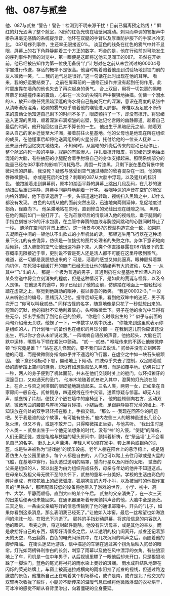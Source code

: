 # 他、087与贰叁
他、087与贰叁
“警告！警告！检测到不明来源干扰！目前已偏离预定路线！”
鲜红的灯光洒满了整个舱室，闪烁的红色光斑在墙壁间跳动。刺耳而单调的警报声中掺杂进毫无感情的系统提示音，他环在双腿的手臂以及厚重防护服下的手掌冰冷无比。
087号序列事件，生还率无限接近0%。
淡蓝色的线条在红色的雾气中并不显眼，屏幕上的右下角静静躺着三个方正的数字，巧合的是，他在行动前对可能发生的序列事件列表的浏览中，第一眼便是这即将送他去见阎王的087。
虽然在开始前，他已经被告知作为第一位使用备份“门”计划对在之前从未尝试过的00004号宇宙进行传送，存活的概率不是很高。他当时朝着陪着他走到试验场地封锁门前的友人微微一笑，“……我的运气总是很好。”这一句话在此时出现在他的耳畔。
看来，我的好运要结束了。
之前在屏幕前的一通修正操作并没有起到任何作用，此时颓废靠在墙角的他也失去了再次起身的勇气。
合上双目，用将一切包裹的黑暗屏蔽牙齿碰撞传来的震动，心脏在一次次的尖锐叫声中狠狠地抽搐。仿佛一个溺水的人，放开四肢任凭黑暗深邃的海水将自己拖向死亡的深渊，意识在高度的紧张中从清晰渐渐混沌，粘稠的雾气似乎顺着他的喉管进入肺部。
脊椎以及足底不断传来的震动让他知道自己剩下的时间不多了，眼皮颤抖了一下，却没有撑开。将思绪送入更深的黑暗，顺着深渊布满褶皱的岩壁，到达记忆宫殿的幽静廊道。趁着自己最后的时间，他开始回忆自己并不算长的一生。
他出生于黑暗纪元之前，随着双亲从自己的家乡迁徙至大洋洲，接着前往火星基地。他的父母也是他现在所在组织的成员，在他懂事后却将他送离组织的火星分部，托付给他的一位亲人抚养……
还未展开的回忆突兀地结束。
不知何时，从黑暗的外壳后传来的震动已经停止，整个舱室内死一般的平静，寂静的有些渗人。挣扎着撑开眼皮，将思绪迅速地抽出混沌的大脑，有些抽筋的小腿配合着手肘将自己的身体支撑起来。照明系统部分的能量已经在087事件的影响下消耗殆尽，周围一片漆黑，只剩下嵌在墨色背景中微微闪烁的屏幕。
我没死？疑惑与感受到空气通过肺部的欣喜混杂在一团，他的嘴唇微微颤抖。
亦或是死后的幻觉？刺眼的087从大脑中浮现，以及猩红的标识色。
他踉跄着走到屏幕前，原本如湖面平静的屏幕上跳出几段乱码，在几秒的波动扭曲后重归平静，屏幕中间静静地躺着一行字。
吞咽唾沫的声音在空旷的舱室内格外清晰，他下意识退后了一步，头部迅速地转动，视线扫入黑暗之中，却什么都没有发现。
白色的勾线从他的面前突然出现，迅速地向两侧延伸，急促地度过拐角，径直向下。
他呆滞地站在原地，直到惨白的光线出现在缝隙之间。
黑暗，在他的面前如门一般打开了。
在光芒散尽后的情景进入他的视线后，垂于腿侧的手指立刻被冰冷的汗水包裹，在血管中奔腾的血液与胸腔间跳动的心脏同时静止了一秒。
涟漪在空间的背景上波动，这一场景与087的模型构造完全一致，如果除去凝固在中间的一架他认不出款式的小型机体的话。
那架逃生用飞行器在这种场景下突兀的有些诡异，仿佛是一位拙劣的图片处理者的失败之作。身体下意识地向后倾斜，进入肺部的空气让他迅速冷静下来。人类个体直接暴露在087情景下的生存概率无限接近于零，更别说不管是死人还是活人都不可能在这里呼吸到空气。
难道，这一切都是我臆想出来的？
可是，活着的感觉又如此逼真。眼神颤抖着飘向机体，在死寂中缓缓打开的舱门已经无法让他的情绪再有大的波动，以及······从其中“飞”出的人。
那是一个极为普通的男子，普通到扔在火星基地里堆满人群的某条岔道中将会立刻消失的程度，但是这种情况下，是如此的荒诞与怪异，以及令人畏惧。
在他思考的途中，男子已经到了他的面前，仿佛踏在地面上一般轻松地踏在虚空之上，察觉到他跳动的眼神，报以善意的微笑。
“我是00002-3，”
一段从未听说过的编号，思绪沉入记忆，搜寻后却无果。看到他双眸中的迷茫，男子再次开口
“你可以叫我贰叁。”
同样古怪的名字，随意地像是只花了一秒就想出来的。
短暂的沉默，他的指肚不安地刮着掌心，头颅微微垂下。男子在他的余光中显得有些无奈，探出手指刮了刮他自己的脸颊。
“你是什么时候出生的？”
似乎与前面的两句介绍毫无关联，他愣了一下，一串数字从嘴中跃出。
“你能来到这里就表示你是组织的人，门计划唯一的备份也在组织的月球分部······在我到这儿前你应该还没出生，所以你才会从未听说过我。”
一阵喃喃自语般的声音，他抬起头，大脑在沉默中运转，嘴唇与下颚在紧张中颤动。
“贰······贰叁，”
喉咙传来的不适让他微微停顿
“你究竟是谁？“
“站在这儿怪累的，要不我们进去说话。”
贰叁并没有立刻回答他的问题，而是微微侧身指向似乎并不遥远的飞行器，在虚空之中如一块石头般顽固。
他下意识地板动下颚，僵硬地上下倾动。四肢似乎失去了控制，双足随着贰叁的脚步踏上空间的涟漪，却没有如想象般坠入黑暗，而是如覆平地。仿佛只过了一秒，两人的身子便到了机体面前，并未在他们交谈时关上的舱门，似环扣獠牙的深邃巨口，又似通天的圣门。
他麻木地随着贰叁进入其中，澄黄的灯光浇在脸上，在合上与否之间徘徊的眼皮猛地跳动起来。三名人类，两男一女，正如坐在自家房间一般自在。贰叁侧身，四道视线在空中交错，透着惊疑与惊喜。却无人出声，贰叁愣了片刻，便找了个嵌在墙中的座椅坐下。
他的脸颊侧向右方，迈动双腿，微微弯曲的腰部与座椅的靠背碰撞，小腿后撤，足跟静静靠在光滑的墙上，不知该放在何处的双手轻轻搭在膝上，手指交错。
“那么······我现在回答你的问题吧。关于我是谁的这个故事，有可能有些长。”
舱内左侧三人的眼神虽透出几丝心急火燎，但又不肯，或是不敢开口，只得略微摆正坐姿，与他共听。
“我出生时是个人类······
贰叁出生于一个他无法想象的时代，没有“神”的入侵，“使徒”的降临，人们无需迁徙，或是龟缩与狭隘的罐头房间中，颤抖着祈祷，在“祭品墙”上不会看见自己的名字。
街头上人声鼎沸，年轻人可以缩在家中，套上黑色或银色的头盔，或是钻进被称为“游戏舱”的娱乐设施。老年人躺在阳台上的悬浮椅上，或是随着仿生人在公园里散步。每个人都是自由的，人们也可以踏上去往月球或是火星的飞船，在基地中穿行，抬头透过透明的隔罩，望向行星以及闪烁的太阳。
贰叁的父亲是组织的人，常以出差为由为组织完成任务，母亲与年幼的他并不知道这点。在母亲以及祖父母无微不至的关怀下，贰叁的童年十分美好。学校的生活由彩色的碎片组成，有校花脸上的细微弧度，狐朋狗友的大呼小叫，以及被当时的他视作宝贝的“黑铁头”，那团配置较低的设备将他带入了游戏的世界。
小学、初中、高中、大学，平静而顺畅。直到大四的某个午后。
贰叁的父亲消失了，在一次三天的出差后便再也未能回来。在通讯器里听着母亲颤抖声音的他，大脑中全是迷茫。
三天之后，一条由父亲编写好的信息传输到了他的通讯邮箱中。开头的“儿子，如果你看到这条消息，那么表明我已经死了。”让他如入冰窖，最后一丝希望也如海浪间的泡沫一般，在阳光下消逝了。
颤抖的手指划动屏幕，将这段信息的内容送入他的眼帘。
看完之后，将这封邮件删除。他没有告诉母亲，或是其他的亲友。而是收拾好自己的东西，填写好请假条之后，从半透明的校门间离开。贰叁还记着那天的天空，乌云翻腾，白色的电光闪烁其中，在几次沉闷的鸣声之后，雨随着他的脚步降临。
在街头迷茫地游荡，信中描述的车辆在通过某个拐角后映入贰叁的眼帘。灯光如两柄锋利惨白的长剑，刺穿了雨幕以及他在风中漂浮的衣角。有些狼狈地上了车，司机是一位中年男子，从后视镜里瞟了一眼他后却未开口，只是狠狠地跺了一脚油门，蓝色的尾光将衬托的雨水染上曼妙的斑斓。
雨水成群结队地砸在闪烁的荧光路牌上，车窗上被高速拉成横向的雨水阻挡了贰叁的视线，但通过路边朦胧的景色，他推断自己正在朝着某个机场移动，或许是南，或许是北？他交叉的双臂再次收拢了些许，小腿旁不断传来的温暖气息已经将他微微淋湿的衣衫烘干，可冰冷的感觉不断从脊背里渗出，向着僵硬的全身蔓延。